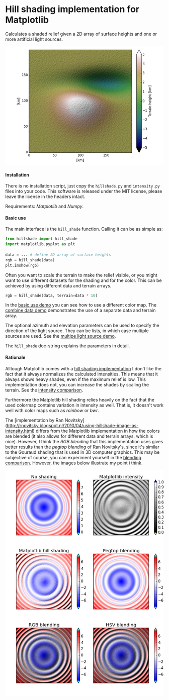 Hill shading implementation for Matplotlib
==========================================

Calculates a shaded relief given a 2D array of surface heights and one or 
more artificial light sources.

![screen shot](screenshots/basic_use.png)

#### Installation

There is no installation script, just copy the `hillshade.py` and 
`intensity.py` files into your code. This software is released under the MIT 
license, please leave the license in the headers intact.

Requirements: _Matplotlib_ and _Numpy_.

#### Basic use

The main interface is the `hill_shade` function. Calling it can be as simple as:

```Python
from hillshade import hill_shade
import matplotlib.pyplot as plt

data = ... # define 2D array of surface heights
rgb = hill_shade(data)
plt.imshow(rgb)
```

Often you want to scale the terrain to make the relief visible, or you might 
want to use different datasets for the shading and for the color. This can be 
achieved by using different data and terrain arrays.

```Python
rgb = hill_shade(data, terrain=data * 10)
```

In the [basic use demo](demo_multi_source.py) you can see how to use a different
color map. The [combine data demo](demo_combine.py) demonstrates the use of a
separate data and terrain array.

The optional azimuth and elevation parameters can be used to specify the 
direction of the light source. They can be lists, in which case multiple sources
are used. See the [multipe light source demo](demo_multi_source.py).

The `hill_shade` doc-string explains the parameters in detail.

#### Rationale

Alltough Matplotlib comes with a [hill shading implementation](http://matplotlib.org/examples/pylab_examples/shading_example.html) 
I don't like the fact that it always normalizes the calculated intensities. This
means that it always shows heavy shades, even if the maximum relief is low. This 
implementation does not, you can increase the shades by scaling the terrain.
See the [intensity comparison](compare_intensity.py). 

Furthermore the Matplotlib hill shading relies heavily on the fact that the 
used colormap contains variation in intensity as well. That is, it doesn't work
well with color maps such as _rainbow_ or _bwr_. 

The [implementation by Ran Novitsky]
(http://rnovitsky.blogspot.nl/2010/04/using-hillshade-image-as-intensity.html)
differs from the Matplotlib implementation in how the colors are blended (it 
also allows for different data and terrain arrays, which is nice). However, 
I think the _RGB blending_ that this implementation uses gives better results 
than the _pegtop blending_ of Ran Novitsky's, since it's similar to the Gouraud 
shading that is used in 3D computer graphics. This may be subjective of course, 
you can experiment yourself in the [blending comparison](compare_blending.py). 
However, the images below illustrate my point i think.

![output of different blending methods](screenshots/compare_blending.png)

